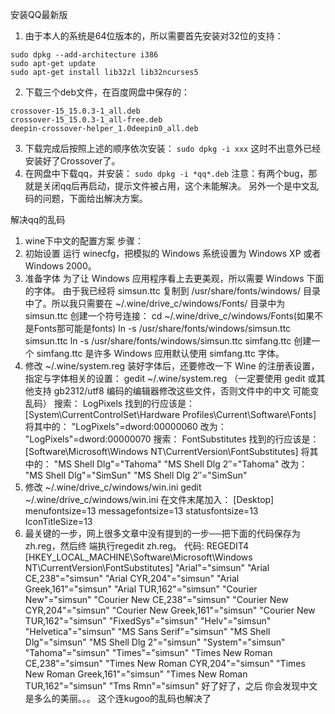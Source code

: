 安装QQ最新版
1. 由于本人的系统是64位版本的，所以需要首先安装对32位的支持：
```
sudo dpkg --add-architecture i386
sudo apt-get update
sudo apt-get install lib32zl lib32ncurses5
```
2. 下载三个deb文件，在百度网盘中保存的：
```
crossover-15_15.0.3-1_all.deb
crossover-15_15.0.3-1_all-free.deb
deepin-crossover-helper_1.0deepin0_all.deb
```
3. 下载完成后按照上述的顺序依次安装：
`sudo dpkg -i xxx`
这时不出意外已经安装好了Crossover了。
4. 在网盘中下载qq，并安装：
`sudo dpkg -i *qq*.deb`
注意：有两个bug，那就是关闭qq后再启动，提示文件被占用，这个未能解决。
另外一个是中文乱码的问题，下面给出解决方案。

解决qq的乱码
1. wine下中文的配置方案
步骤：
1. 初始设置
运行 winecfg，把模拟的 Windows 系统设置为 Windows XP 或者 Windows 2000。
2. 准备字体
为了让 Windows 应用程序看上去更美观，所以需要 Windows 下面的字体。
由于我已经将 simsun.ttc 复制到 /usr/share/fonts/windows/ 目录中了。所以我只需要在
~/.wine/drive_c/windows/Fonts/ 目录中为 simsun.ttc 创建一个符号连接：
cd ~/.wine/drive_c/windows/Fonts(如果不是Fonts那可能是fonts)
ln -s /usr/share/fonts/windows/simsun.ttc simsun.ttc
ln -s /usr/share/fonts/windows/simsun.ttc simfang.ttc
创建一个 simfang.ttc 是许多 Windows 应用默认使用 simfang.ttc 字体。
3. 修改 ~/.wine/system.reg
装好字体后，还要修改一下 Wine 的注册表设置，指定与字体相关的设置：
gedit ~/.wine/system.reg
（一定要使用 gedit 或其他支持 gb2312/utf8 编码的编辑器修改这些文件，否则文件中的中文
可能变乱码）
搜索： LogPixels
找到的行应该是：[System\\CurrentControlSet\\Hardware Profiles\\Current\\Software\\Fonts]
将其中的：
"LogPixels"=dword:00000060
改为：
"LogPixels"=dword:00000070
搜索： FontSubstitutes
找到的行应该是：[Software\\Microsoft\\Windows NT\\CurrentVersion\\FontSubstitutes]
将其中的：
"MS Shell Dlg"="Tahoma"
"MS Shell Dlg 2″="Tahoma"
改为：
"MS Shell Dlg"="SimSun"
"MS Shell Dlg 2″="SimSun"
4. 修改 ~/.wine/drive_c/windows/win.ini
gedit ~/.wine/drive_c/windows/win.ini
在文件末尾加入：
[Desktop]
menufontsize=13
messagefontsize=13
statusfontsize=13
IconTitleSize=13
5. 最关键的一步，网上很多文章中没有提到的一步──把下面的代码保存为zh.reg，然后终
端执行regedit zh.reg。
代码:
REGEDIT4
[HKEY_LOCAL_MACHINE\Software\Microsoft\Windows NT\CurrentVersion\FontSubstitutes]
"Arial"="simsun"
"Arial CE,238"="simsun"
"Arial CYR,204"="simsun"
"Arial Greek,161"="simsun"
"Arial TUR,162"="simsun"
"Courier New"="simsun"
"Courier New CE,238"="simsun"
"Courier New CYR,204"="simsun"
"Courier New Greek,161"="simsun"
"Courier New TUR,162"="simsun"
"FixedSys"="simsun"
"Helv"="simsun"
"Helvetica"="simsun"
"MS Sans Serif"="simsun"
"MS Shell Dlg"="simsun"
"MS Shell Dlg 2"="simsun"
"System"="simsun"
"Tahoma"="simsun"
"Times"="simsun"
"Times New Roman CE,238"="simsun"
"Times New Roman CYR,204"="simsun"
"Times New Roman Greek,161"="simsun"
"Times New Roman TUR,162"="simsun"
"Tms Rmn"="simsun"
好了好了，之后 你会发现中文是多么的美丽。。。
这个连kugoo的乱码也解决了
